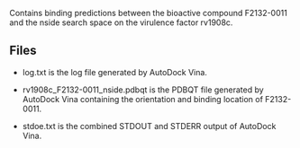 Contains binding predictions between the bioactive compound F2132-0011 and the nside search space on the virulence factor rv1908c.

## Files

- log.txt is the log file generated by AutoDock Vina.

- rv1908c_F2132-0011_nside.pdbqt is the PDBQT file generated by AutoDock Vina containing the orientation and binding location of F2132-0011.

- stdoe.txt is the combined STDOUT and STDERR output of AutoDock Vina.

